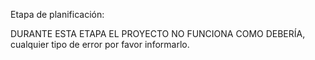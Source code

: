 Etapa de planificación:

DURANTE ESTA ETAPA EL PROYECTO NO FUNCIONA COMO DEBERÍA, cualquier tipo de error por favor informarlo.
